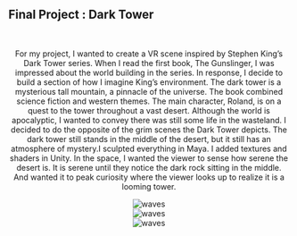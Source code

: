 <h2>Final Project : Dark Tower </h2>
<br>

<center>
<p>For my project, I wanted to create a VR scene inspired by Stephen King’s Dark Tower series. When I read the first book, The Gunslinger, I was impressed about the world building in the series. In response, I decide to build a section of how I imagine King’s environment. The dark tower is a mysterious tall mountain, a pinnacle of the universe. The book combined  science fiction and western themes. The main character, Roland, is on a quest to the tower throughout a vast desert. Although the world is apocalyptic, I wanted to convey there was still some life in the wasteland. I decided to do the opposite of the grim scenes the Dark Tower depicts. The dark tower still stands in the middle of the desert, but it still has an atmosphere of mystery.I sculpted everything in Maya. I added textures and shaders in Unity. In the space, I wanted the viewer to sense how serene the desert is. It is serene until they notice the dark rock sitting in the middle. And wanted it to peak curiosity where the viewer looks up to realize it is a looming tower. 
</p>

<img src="https://68.media.tumblr.com/022721c0de1c24b0a6dff527b0e7c77f/tumblr_oq1t4du5E21usmus4o1_1280.png" alt="waves">
<br>
<img src="https://68.media.tumblr.com/dce6b9faceb8791b49474f69eb7ca93a/tumblr_oq1t4du5E21usmus4o2_1280.png" alt="waves">
<br>
<img src="https://68.media.tumblr.com/aa88102499387d14c08512f1af239637/tumblr_oq1t4du5E21usmus4o3_1280.png" alt="waves">
<br>

</center>
